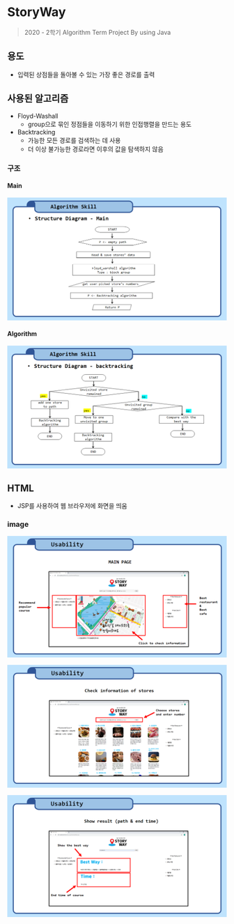 # StoryWay

> 2020 - 2학기 Algorithm Term Project
> By using Java

## 용도

- 입력된 상점들을 돌아볼 수 있는 가장 좋은 경로를 출력

## 사용된 알고리즘

- Floyd-Washall
  - group으로 묶인 정점들을 이동하기 위한 인접행렬을 만드는 용도
- Backtracking
  - 가능한 모든 경로를 검색하는 데 사용
  - 더 이상 불가능한 경로라면 이후의 값을 탐색하지 않음

### 구조

#### Main

![main_flow](./img/main_flow.png)

#### Algorithm

![algo_flow](./img/algo_flow.png)

## HTML

- JSP를 사용하여 웹 브라우저에 화면을 띄움

### image

![mainpage](./img/mainpage.png)

![checkinfo](./img/checkinfo.png)

![showretval](./img/showretval.png)